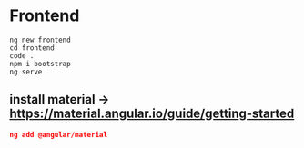 # Frontend

```Angular CLI: 9.1.15
ng new frontend
cd frontend
code .
npm i bootstrap
ng serve
```

## install material -> https://material.angular.io/guide/getting-started
```theme
ng add @angular/material
```
